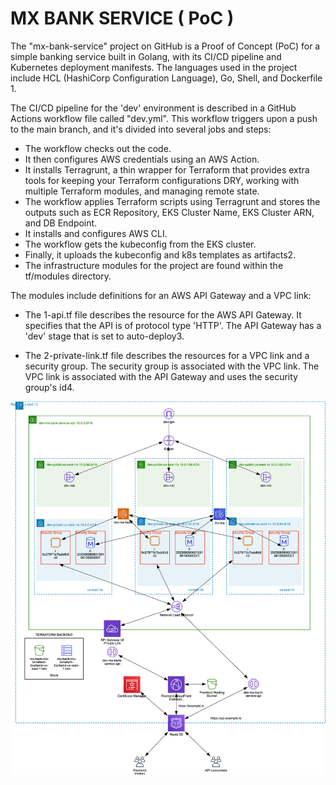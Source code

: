 # MX BANK SERVICE ( PoC )

The "mx-bank-service" project on GitHub is a Proof of Concept (PoC) for a simple banking service built in Golang, with its CI/CD pipeline and Kubernetes deployment manifests. The languages used in the project include HCL (HashiCorp Configuration Language), Go, Shell, and Dockerfile​1​.

The CI/CD pipeline for the 'dev' environment is described in a GitHub Actions workflow file called "dev.yml". This workflow triggers upon a push to the main branch, and it's divided into several jobs and steps:

* The workflow checks out the code.
* It then configures AWS credentials using an AWS Action.
* It installs Terragrunt, a thin wrapper for Terraform that provides extra tools for keeping your Terraform configurations DRY, working with multiple Terraform modules, and managing remote state.
* The workflow applies Terraform scripts using Terragrunt and stores the outputs such as ECR Repository, EKS Cluster Name, EKS Cluster ARN, and DB Endpoint.
* It installs and configures AWS CLI.
* The workflow gets the kubeconfig from the EKS cluster.
* Finally, it uploads the kubeconfig and k8s templates as artifacts​2​.
* The infrastructure modules for the project are found within the tf/modules directory. 

The modules include definitions for an AWS API Gateway and a VPC link:

* The 1-api.tf file describes the resource for the AWS API Gateway. It specifies that the API is of protocol type 'HTTP'. The API Gateway has a 'dev' stage that is set to auto-deploy​3​.

* The 2-private-link.tf file describes the resources for a VPC link and a security group. The security group is associated with the VPC link. The VPC link is associated with the API Gateway and uses the security group's id​4​.


![alt text](./architecture.png?raw=true)